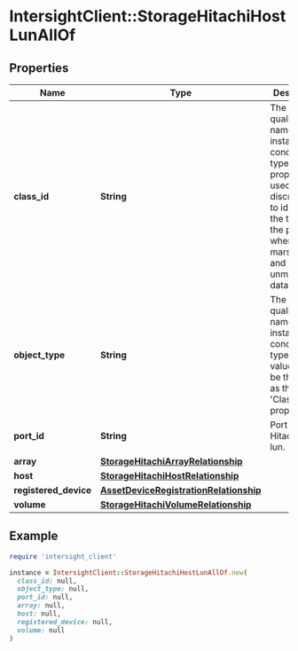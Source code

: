 # IntersightClient::StorageHitachiHostLunAllOf

## Properties

| Name | Type | Description | Notes |
| ---- | ---- | ----------- | ----- |
| **class_id** | **String** | The fully-qualified name of the instantiated, concrete type. This property is used as a discriminator to identify the type of the payload when marshaling and unmarshaling data. | [default to &#39;storage.HitachiHostLun&#39;] |
| **object_type** | **String** | The fully-qualified name of the instantiated, concrete type. The value should be the same as the &#39;ClassId&#39; property. | [default to &#39;storage.HitachiHostLun&#39;] |
| **port_id** | **String** | Port ID of the Hitachi host lun. | [optional][readonly] |
| **array** | [**StorageHitachiArrayRelationship**](StorageHitachiArrayRelationship.md) |  | [optional] |
| **host** | [**StorageHitachiHostRelationship**](StorageHitachiHostRelationship.md) |  | [optional] |
| **registered_device** | [**AssetDeviceRegistrationRelationship**](AssetDeviceRegistrationRelationship.md) |  | [optional] |
| **volume** | [**StorageHitachiVolumeRelationship**](StorageHitachiVolumeRelationship.md) |  | [optional] |

## Example

```ruby
require 'intersight_client'

instance = IntersightClient::StorageHitachiHostLunAllOf.new(
  class_id: null,
  object_type: null,
  port_id: null,
  array: null,
  host: null,
  registered_device: null,
  volume: null
)
```

